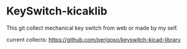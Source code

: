 # KeySwitch-kicaklib

This git collect mechanical key switch from web or made by my self.

current collects:
https://github.com/perigoso/keyswitch-kicad-library
